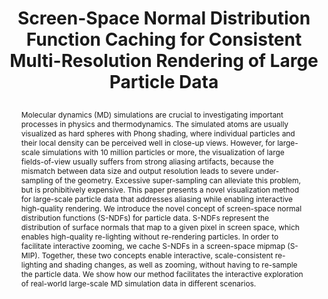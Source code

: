 ---
# this file is written in YAML http://docs.ansible.com/ansible/latest/YAMLSyntax.html
# all lines with a leading sharp are comments and will not be compiled
# longer blocks of text should start with a a leading > to escape all special characters

# URL handle for generated webpage
slug:       sndfs

#specifies layout to be used for page generation (do not modify)
layout:     publication

#publication title
title:      >
   Screen-Space Normal Distribution Function Caching for Consistent Multi-Resolution Rendering of Large Particle Data

#include in selected publications on front page (optional, delete line if not applicable)
display: selected

#list all publication authors in correct order
authors:
 - Mohamed Ibrahim
 - Patrick Wickenhäuser
 - Peter Rautek
 - Guido Reina
 - Markus Hadwiger 
 
#insert publication venue (displayed on publication page)
venue:      >
   IEEE Transactions on Visualization and Computer Graphics, Vol.24, No.1 (Proceedings IEEE Scientific Visualization 2017), pp. 944-953
   
#insert short venue (displayed in box in publication list)
shortvenue: >
   IEEE Scientific Visualization 2017

#specify publication year
year:       2018

#insert abstract of publication
abstract:   >
   Molecular dynamics (MD) simulations are crucial to investigating important processes in physics and thermodynamics. The simulated atoms are usually visualized as hard spheres with Phong shading, where individual particles and their local density can be perceived well in close-up views. However, for large-scale simulations with 10 million particles or more, the visualization of large fields-of-view usually suffers from strong aliasing artifacts, because the mismatch between data size and output resolution leads to severe under-sampling of the geometry. Excessive super-sampling can alleviate this problem, but is prohibitively expensive. This paper presents a novel visualization method for large-scale particle data that addresses aliasing while enabling interactive high-quality rendering. We introduce the novel concept of screen-space normal distribution functions (S-NDFs) for particle data. S-NDFs represent the distribution of surface normals that map to a given pixel in screen space, which enables high-quality re-lighting without re-rendering particles. In order to facilitate interactive zooming, we cache S-NDFs in a screen-space mipmap (S-MIP). Together, these two concepts enable interactive, scale-consistent re-lighting and shading changes, as well as zooming, without having to re-sample the particle data. We show how our method facilitates the interactive exploration of real-world large-scale MD simulation data in different scenarios.
 
#link to hi-res teaser image of publication (please make sure the image is wide, e.g. aspect ratio between 4:2 and 4:1) 
teaser:     './publications/2017_ibrahim_SNDF.jpg'

#link to smaller thumbnail image of publication (please make sure the aspect ratio is 3:2, suggested size is 150x100px)
thumbnail:  './publications/2017_ibrahim_thumbnail.png'

#link to publication video (optional): you can either upload the video to our website (insert local link) or host it on youtube or vimeo (in this case insert the youtube/vimeo link)
video:      './publications/2017_ibrahim_SNDF.mp4'

#link to publication pdf (optional)
pdf:        './publications/2017_ibrahim_SNDF.pdf'


#insert citation. please format citation by inserting <br> at line breaks, &emsp; will insert a tab character to prettify the citation
citation:   >
  @article{Ibrahim2018SNDFs,<br>
   &emsp;title = {Screen-Space Normal Distribution Function Caching for Consistent Multi-Resolution Rendering of Large Particle Data},<br>
   &emsp;author = {Ibrahim, Mohamed and Wickenh\"{a}user, Patrick and Rautek, Peter and Reina, Guido and Hadwiger, Markus},<br>
   &emsp;journal = {IEEE Transactions on Visualization and Computer Graphics (Proceedings IEEE Scientific Visualization 2017)},<br>
   &emsp;year = {2018}<br>
   &emsp;volume = {24},<br>
   &emsp;number = {1},<br>
   &emsp;pages = {944--953}<br>
  }
  
#insert links to additional material for the publication (optional)
#links need a title, a URL and a type (this defines the link icon) which can be one of the following values: code, archive, files, slides or text (this is the default icon)
links: 
 - title: Supplementary Material
   type:  pdf
   url:   './publications/2017_ibrahim_SNDF_supplementary.pdf' 
# - title: ExampleSlides
#   type:  slides
#   url:   './publications/presentation.pptx' 
   
#don't forget the leading and trailing --- in a YAML file
---